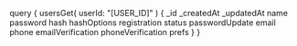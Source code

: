 query {
    usersGet(
        userId: "[USER_ID]"
    ) {
        _id
        _createdAt
        _updatedAt
        name
        password
        hash
        hashOptions
        registration
        status
        passwordUpdate
        email
        phone
        emailVerification
        phoneVerification
        prefs
    }
}
